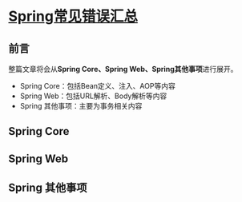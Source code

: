 # [Spring常见错误汇总](https://github.com/Winniekun/article/issues/8)

##  前言
整篇文章将会从**Spring Core、Spring Web、Spring其他事项**进行展开。
- Spring Core：包括Bean定义、注入、AOP等内容
- Spring Web：包括URL解析、Body解析等内容
- Spring 其他事项：主要为事务相关内容

## Spring Core 



## Spring Web


## Spring 其他事项